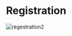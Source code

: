 # Registration
![regestration2](https://github.com/mai928/Registration/assets/58111868/8f25dd02-e743-420e-aa1f-561d7dcd8dce)

